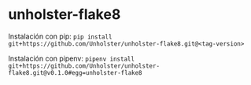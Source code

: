 # unholster-flake8

Instalación con pip:
`pip install git+https://github.com/Unholster/unholster-flake8.git@<tag-version>`

Instalación con pipenv:
`pipenv install git+https://github.com/Unholster/unholster-flake8.git@v0.1.0#egg=unholster-flake8`
